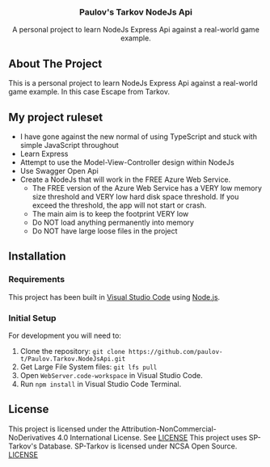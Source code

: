 ﻿<div align="center">
<h3 align="center">Paulov's Tarkov NodeJs Api</h3>

  <p align="center">
	A personal project to learn NodeJs Express Api against a real-world game example.
  </p>

</div>

## About The Project
This is a personal project to learn NodeJs Express Api against a real-world game example. In this case Escape from Tarkov.

## My project ruleset
- I have gone against the new normal of using TypeScript and stuck with simple JavaScript throughout
- Learn Express
- Attempt to use the Model-View-Controller design within NodeJs
- Use Swagger Open Api
- Create a NodeJs that will work in the FREE Azure Web Service. 
  - The FREE version of the Azure Web Service has a VERY low memory size threshold and VERY low hard disk space threshold. If you exceed the threshold, the app will not start or crash. 
  - The main aim is to keep the footprint VERY low 
  - Do NOT load anything permanently into memory
  - Do NOT have large loose files in the project
  
## Installation

### Requirements

This project has been built in [Visual Studio Code](https://code.visualstudio.com/) using [Node.js](https://nodejs.org/).

### Initial Setup

For development you will need to:

1. Clone the repository: `git clone https://github.com/paulov-t/Paulov.Tarkov.NodeJsApi.git`
2. Get Large File System files: `git lfs pull`
3. Open `WebServer.code-workspace` in Visual Studio Code.
4. Run `npm install` in Visual Studio Code Terminal.

## License

This project is licensed under the Attribution-NonCommercial-NoDerivatives 4.0 International License. See [LICENSE](LICENSE.md)
This project uses SP-Tarkov's Database. SP-Tarkov is licensed under NCSA Open Source. [LICENSE](https://github.com/sp-tarkov/server/blob/master/LICENSE.md)
 

<!-- MARKDOWN LINKS & IMAGES -->
[contributors-shield]: https://img.shields.io/github/contributors/paulov-t/Paulov.Tarkov.NodeJsApi.svg?style=for-the-badge

[forks-shield]: https://img.shields.io/github/forks/paulov-t/Paulov.Tarkov.NodeJsApi.svg?style=for-the-badge&color=%234c1

[forks-url]: https://github.com/paulov-t/Paulov.Tarkov.NodeJsApi/network/members

[stars-shield]: https://img.shields.io/github/stars/paulov-t/Paulov.Tarkov.NodeJsApi?style=for-the-badge&color=%234c1

[stars-url]: https://github.com/paulov-t/Paulov.Tarkov.NodeJsApi/stargazers

[downloads-total-shield]: https://img.shields.io/github/downloads/paulov-t/Paulov.Tarkov.NodeJsApi/total?style=for-the-badge

[downloads-latest-shield]: https://img.shields.io/github/downloads/paulov-t/Paulov.Tarkov.NodeJsApi/latest/total?style=for-the-badge
